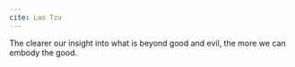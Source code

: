 ```yaml
---
cite: Lao Tzu
---
```


The clearer our insight into what is beyond good and evil, the more we can embody the good.
